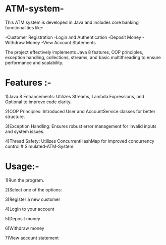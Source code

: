 # ATM-system-
This ATM system is developed in Java and includes core banking functionalities like:

-Customer Registration
-Login and Authentication
-Deposit Money
-Withdraw Money
-View Account Statements

The project effectively implements Java 8 features, OOP principles, exception handling, collections, streams, and basic multithreading to ensure performance and scalability.

Features :-
========
1)Java 8 Enhancements: Utilizes Streams, Lambda Expressions, and Optional to improve code clarity.

2)OOP Principles: Introduced User and AccountService classes for better structure.

3)Exception Handling: Ensures robust error management for invalid inputs and system issues.

4)Thread Safety: Utilizes ConcurrentHashMap for improved concurrency control.# Simulated-ATM-System

Usage:-
========

1)Run the program.

2)Select one of the options:

3)Register a new customer

4)Login to your account

5)Deposit money

6)Withdraw money

7)View account statement




